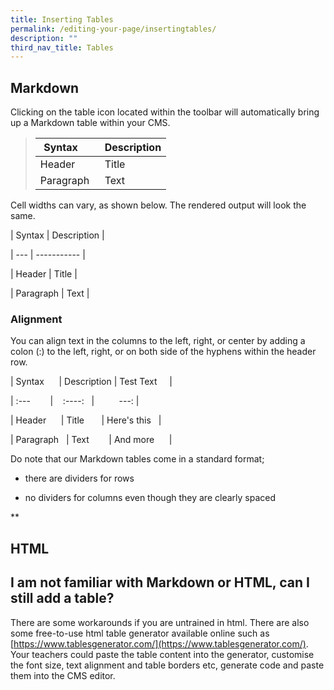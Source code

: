 ```yaml
---
title: Inserting Tables
permalink: /editing-your-page/insertingtables/
description: ""
third_nav_title: Tables
---
```


## Markdown

Clicking on the table icon located within the toolbar will automatically bring up a Markdown table within your CMS.

> | Syntax      | Description |
> | ----------- | ----------- |
> | Header      | Title       |
> | Paragraph   | Text        |

Cell widths can vary, as shown below. The rendered output will look the same.

| Syntax | Description |

| --- | ----------- |

| Header | Title |

| Paragraph | Text |

  
  

### Alignment

You can align text in the columns to the left, right, or center by adding a colon (:) to the left, right, or on both side of the hyphens within the header row.

| Syntax      | Description | Test Text     |

| :---        |    :----:   |          ---: |

| Header      | Title       | Here's this   |

| Paragraph   | Text        | And more      |

  
  

Do note that our Markdown tables come in a standard format; 

*   there are dividers for rows
    
*   no dividers for columns even though they are clearly spaced
    

**



## HTML


## I am not familiar with Markdown or HTML, can I still add a table?

There are some workarounds if you are untrained in html. There are also some free-to-use html table generator available online such as [https://www.tablesgenerator.com/](https://www.tablesgenerator.com/). Your teachers could paste the table content into the generator, customise the font size, text alignment and table borders etc, generate code and paste them into the CMS editor.